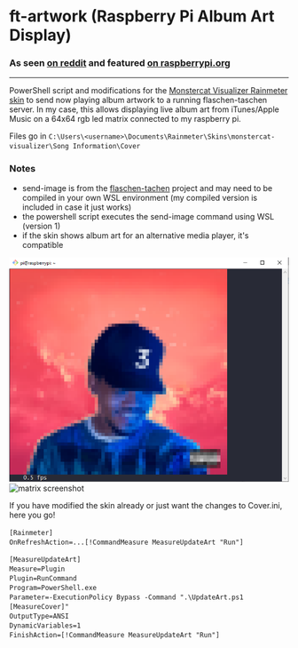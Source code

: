 # ft-artwork (Raspberry Pi Album Art Display)

### As seen [on reddit](https://www.reddit.com/r/raspberry_pi/comments/ombwwg/my_64x64_rgb_led_matrix_album_art_display_pi_3b/) and featured [on raspberrypi.org](https://www.raspberrypi.com/news/raspberry-pi-displays-album-art-on-led-matrix/)

---

PowerShell script and modifications for the [Monstercat Visualizer Rainmeter skin](https://github.com/marcopixel/monstercat-visualizer) to send now playing album artwork to a running flaschen-taschen server. In my case, this allows displaying live album art from iTunes/Apple Music on a 64x64 rgb led matrix connected to my raspberry pi.

Files go in `C:\Users\<username>\Documents\Rainmeter\Skins\monstercat-visualizer\Song Information\Cover`

### Notes

* send-image is from the [flaschen-tachen](https://github.com/hzeller/flaschen-taschen/tree/master/client) project and may need to be compiled in your own WSL environment (my compiled version is included in case it just works)
* the powershell script executes the send-image command using WSL (version 1)
* if the skin shows album art for an alternative media player, it's compatible

![pi screenshot](screenshot.png)
![matrix screenshot](https://i.imgur.com/YwgyrJU.jpeg)


If you have modified the skin already or just want the changes to Cover.ini, here you go!

`[Rainmeter]` \
`OnRefreshAction=...[!CommandMeasure MeasureUpdateArt "Run"]`

`[MeasureUpdateArt]` \
`Measure=Plugin` \
`Plugin=RunCommand` \
`Program=PowerShell.exe` \
`Parameter=-ExecutionPolicy Bypass -Command ".\UpdateArt.ps1 [MeasureCover]"` \
`OutputType=ANSI` \
`DynamicVariables=1` \
`FinishAction=[!CommandMeasure MeasureUpdateArt "Run"]`
